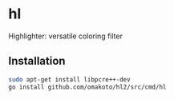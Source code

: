 # hl
Highlighter: versatile coloring filter

## Installation

```sh
sudo apt-get install libpcre++-dev
go install github.com/omakoto/hl2/src/cmd/hl
```
